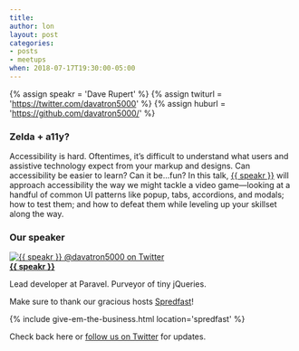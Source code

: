 ```yaml
---
title: 
author: lon
layout: post
categories:
- posts
- meetups
when: 2018-07-17T19:30:00-05:00
---
```


{% assign speakr = 'Dave Rupert' %}
{% assign twiturl = 'https://twitter.com/davatron5000' %}
{% assign huburl = 'https://github.com/davatron5000/' %}

### Zelda + a11y?

Accessibility is hard. Oftentimes, it’s difficult to understand what users and
assistive technology expect from your markup and designs. Can accessibility be
easier to learn? Can it be…fun? In this talk, <a href="{{ twiturl }}">{{ speakr
}}</a> will approach accessibility the way we might tackle a video game—looking
at a handful of common UI patterns like popup, tabs, accordions, and modals; how
to test them; and how to defeat them while leveling up your skillset along the
way.

### Our speaker

<div class="media-object speaker-bio">
  <a href="{{ twiturl }}">
    <img alt="{{ speakr }} @davatron5000 on Twitter"
      src="https://avatars1.githubusercontent.com/u/42218?s=460&v=4" />
  </a>
  <div>
  <a href="{{ twiturl }}"><strong>{{ speakr }}</strong></a>

  Lead developer at Paravel. Purveyor of tiny jQueries.
  </div>
</div>

Make sure to thank our gracious hosts [Spredfast][]!

{% include give-em-the-business.html location='spredfast' %}

Check back here or <a href="{{ site.twitter.url }}">follow us on Twitter</a>
for updates.

[Spredfast]: https://www.spredfast.com/
